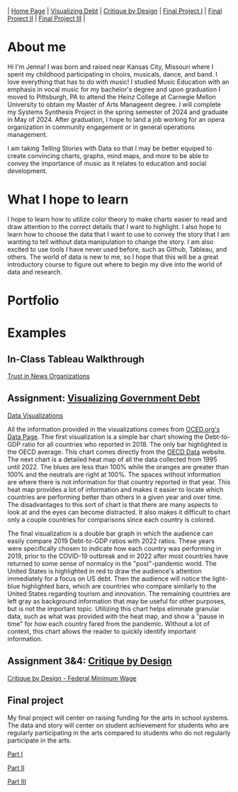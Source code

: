 | [Home Page](https://jrshore.github.io/jshore-portfolio/) | [Visualizing Debt](visualizing-government-debt.md) | [Critique by Design](critique-by-design.md) | [Final Project I](final-project-part-one.md) | [Final Project II](final-project-part-two.md) | [Final Project III](final-project-part-three.md) |

# About me
Hi I'm Jenna! I was born and raised near Kansas City, Missouri where I spent my childhood participating in choirs, musicals, dance, and band. I love everything that has to do with music! I studied Music Education with an emphasis in vocal music for my bachelor's degree and upon graduation I moved to Pittsburgh, PA to attend the Heinz College at Carnegie Mellon University to obtain my Master of Arts Manageent degree. I will complete my Systems Synthesis Project in the spring semester of 2024 and graduate in May of 2024. After graduation, I hope to land a job working for an opera organization in community engagement or in general operations management. 

I am taking Telling Stories with Data so that I may be better equiped to create convincing charts, graphs, mind maps, and more to be able to convey the importance of music as it relates to education and social development. 

# What I hope to learn
I hope to learn how to utilize color theory to make charts easier to read and draw attention to the correct details that I want to highlight. I also hope to learn how to choose the data that I want to use to convey the story that I am wanting to tell without data manipulation to change the story. I am also excited to use tools I have never used before, such as Github, Tableau, and others. The world of data is new to me, so I hope that this will be a great introductory course to figure out where to begin my dive into the world of data and research.

# Portfolio

# Examples 

## In-Class Tableau Walkthrough
[Trust in News Organizations](InClassAssignment.md)


## Assignment: [Visualizing Government Debt](visualizing-government-debt) 
[Data Visualizations](/visualizing-government-debt.md)

All the information provided in the visualizations comes from [OCED.org's Data Page](https://data.oecd.org/). Thie first visualization is a simple bar chart showing the Debt-to-GDP ratio for all countries who reported in 2018. The only bar highlighted is the OECD average. This chart comes directly from the [OECD Data](https://data.oecd.org/gga/general-government-debt.htm) website. The next chart is a detailed heat map of all the data collected from 1995 until 2022. The blues are less than 100% while the oranges are greater than 100% and the neutrals are right at 100%. The spaces without information are where there is not information for that country reported in that year. This heat map provides a lot of information and makes it easier to locate which countries are performing better than others in a given year and over time. The disadvantages to this sort of chart is that there are many aspects to look at and the eyes can become distracted. It also makes it difficult to chart only a couple countries for comparisons since each country is colored.

The final visualization is a double bar graph in which the audience can easily compare 2019 Debt-to-GDP ratios with 2022 ratios. These years were specifically chosen to indicate how each country was performing in 2019, prior to the COVID-19 outbreak and in 2022 after most countries have returned to some sense of normalcy in the "post"-pandemic world. The United States is highlighted in red to draw the audience's attention immediately for a focus on US debt. Then the audience will notice the light-blue highlighted bars, which are countries who compare similarly to the United States regarding tourism and innovation. The remaining countries are left gray as background information that may be useful for other purposes, but is not the important topic. Utilizing this chart helps eliminate granular data, such as what was provided with the heat map, and show a "pause in time" for how each country fared from the pandemic. Without a lot of context, this chart allows the reader to quickly identify important information.

## Assignment 3&4: [Critique by Design](critique-by-design)
[Critique by Design - Federal Minimum Wage](critique-by-design.md)

## Final project
My final project will center on raising funding for the arts in school systems. The data and story will center on student achievement for students who are regularly participating in the arts compared to students who do not regularly participate in the arts. 

[Part I](final-project-part-one.md)

[Part II](final-project-part-two.md)

[Part III](final-project-part-three.md)


